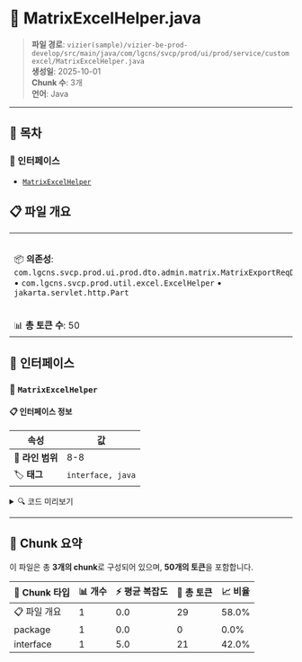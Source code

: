 # 📄 MatrixExcelHelper.java

> **파일 경로**: `vizier(sample)/vizier-be-prod-develop/src/main/java/com/lgcns/svcp/prod/ui/prod/service/customexcel/MatrixExcelHelper.java`  
> **생성일**: 2025-10-01  
> **Chunk 수**: 3개  
> **언어**: Java
---

## 📑 목차

### 🔌 인터페이스
- [`MatrixExcelHelper`](#interface-matrixexcelhelper)


## 📋 파일 개요

| | |
|--|--|
| 📦 **의존성**: `com.lgcns.svcp.prod.ui.prod.dto.admin.matrix.MatrixExportReqDto` • `com.lgcns.svcp.prod.util.excel.ExcelHelper` • `jakarta.servlet.http.Part` | ⚡ **총 복잡도**: 5 |
| 📊 **총 토큰 수**: 50 |  |




## 🔌 인터페이스

### <a id="interface-matrixexcelhelper"></a>🔌 `MatrixExcelHelper`


#### 📋 인터페이스 정보

| 속성 | 값 |
|------|----|
| 📍 **라인 범위** | 8-8 |
| 🏷️ **태그** | `interface, java` |
<details>
<summary>🔍 코드 미리보기</summary>

```java
public interface MatrixExcelHelper extends ExcelHelper {
    String DEFAULT_FONT = "LG스마트체 Regular";
    short DEFAULT_FONT_SIZE = 10;

    MatrixExportReqDto parseMatrixFromExcel(Part filePart, MatrixExportReqDto matrixExportReqDto);
}...
```

**Chunk 정보**
- 🆔 **ID**: `ecd1ad65307d`
- 📊 **토큰**: 21

</details>

---




## 🧩 Chunk 요약

이 파일은 총 **3개의 chunk**로 구성되어 있으며, **50개의 토큰**을 포함합니다.

| 🧩 Chunk 타입 | 📊 개수 | ⚡ 평균 복잡도 | 📝 총 토큰 | 📈 비율 |
|---------------|--------|-------------|----------|--------|
| 📋 파일 개요 | 1 | 0.0 | 29 | 58.0% |
| package | 1 | 0.0 | 0 | 0.0% |
| interface | 1 | 5.0 | 21 | 42.0% |

